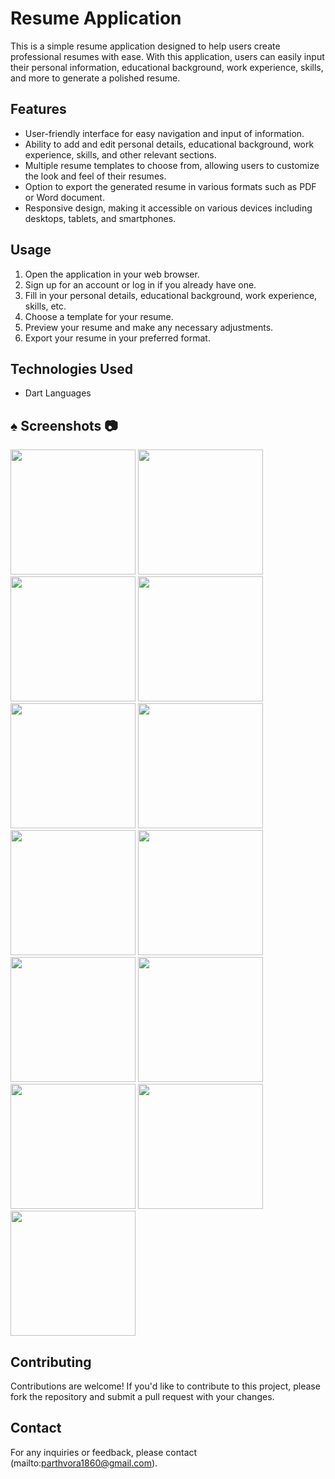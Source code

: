 # Resume Application

This is a simple resume application designed to help users create professional resumes with ease. With this application, users can easily input their personal information, educational background, work experience, skills, and more to generate a polished resume.

## Features

- User-friendly interface for easy navigation and input of information.
- Ability to add and edit personal details, educational background, work experience, skills, and other relevant sections.
- Multiple resume templates to choose from, allowing users to customize the look and feel of their resumes.
- Option to export the generated resume in various formats such as PDF or Word document.
- Responsive design, making it accessible on various devices including desktops, tablets, and smartphones.

## Usage

1. Open the application in your web browser.
2. Sign up for an account or log in if you already have one.
3. Fill in your personal details, educational background, work experience, skills, etc.
4. Choose a template for your resume.
5. Preview your resume and make any necessary adjustments.
6. Export your resume in your preferred format.

## Technologies Used

- Dart Languages

## :spades: Screenshots :camera:

<img src = "https://github.com/parth7192/create_resume/assets/142138451/106d7dd5-4a84-4225-b69e-41557b373e5e" width = "200">

<img src = "https://github.com/parth7192/create_resume/assets/142138451/1fb95443-21d4-4a65-a605-b643487043d8" width = "200">

<img src = "https://github.com/parth7192/create_resume/assets/142138451/6c65d024-a24c-4252-acdf-d953c7afa1ed" width = "200">

<img src = "https://github.com/parth7192/create_resume/assets/142138451/486ae8d3-91bc-4139-a239-ee3a4e6c811c" width = "200">

<img src = "https://github.com/parth7192/create_resume/assets/142138451/4518b3c4-195f-4125-bddb-dabaad7cafdf" width = "200">

<img src = "https://github.com/parth7192/create_resume/assets/142138451/4ccb3acc-742f-49d1-a44e-d88ea35fb38f" width = "200">

<img src = "https://github.com/parth7192/create_resume/assets/142138451/e2515362-a522-4991-83e1-4a83d0c5bd1a" width = "200">

<img src = "https://github.com/parth7192/create_resume/assets/142138451/a8123f1f-f77b-4fdd-b7a9-79b40fe9152a" width = "200">

<img src = "https://github.com/parth7192/create_resume/assets/142138451/4f997300-e59b-4ef7-8e1e-d09860a14ad4" width = "200">

<img src = "https://github.com/parth7192/create_resume/assets/142138451/4bd19945-6f17-417d-a22d-1fb4d354ff36" width = "200">

<img src = "https://github.com/parth7192/create_resume/assets/142138451/daf879b7-d182-4b22-8134-a9a96a339125" width = "200">

<img src = "https://github.com/parth7192/create_resume/assets/142138451/c7666dca-482d-496b-b181-11c276af9607" width = "200">

<img src = "https://github.com/parth7192/create_resume/assets/142138451/0223bc71-1d02-4b09-9b97-53802a1d96c6" width = "200">


## Contributing

Contributions are welcome! If you'd like to contribute to this project, please fork the repository and submit a pull request with your changes.

## Contact

For any inquiries or feedback, please contact (mailto:parthvora1860@gmail.com).
